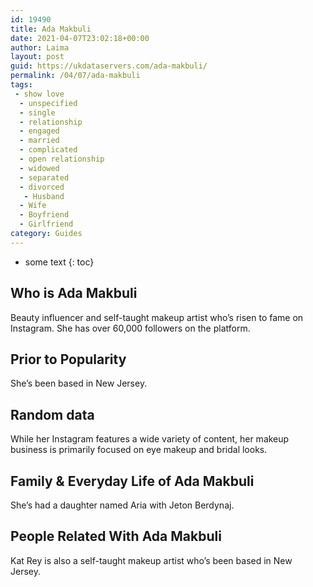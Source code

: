```yaml
---
id: 19490
title: Ada Makbuli
date: 2021-04-07T23:02:18+00:00
author: Laima
layout: post
guid: https://ukdataservers.com/ada-makbuli/
permalink: /04/07/ada-makbuli
tags:
 - show love
  - unspecified
  - single
  - relationship
  - engaged
  - married
  - complicated
  - open relationship
  - widowed
  - separated
  - divorced
   - Husband
  - Wife
  - Boyfriend
  - Girlfriend
category: Guides
---
```


* some text
{: toc}


## Who is Ada Makbuli
                  
                  
                  
Beauty influencer and self-taught makeup artist who&#8217;s risen to fame on Instagram. She has over 60,000 followers on the platform. 
                  
              
            
              
            
                
                
                
## Prior to Popularity
                  
                  
                  
She&#8217;s been based in New Jersey. 
                  
              
            
              
            
                
                
                
## Random data
                  
                  
                  
While her Instagram features a wide variety of content, her makeup business is primarily focused on eye makeup and bridal looks. 
                  
              
            
              
            
                
                
                
## Family & Everyday Life of Ada Makbuli
                  
                  
                  
She&#8217;s had a daughter named Aria with Jeton Berdynaj.
                  
              
            
              
            
                
                
                
## People Related With Ada Makbuli
                  
                  
                  
Kat Rey is also a self-taught makeup artist who&#8217;s been based in New Jersey. 
                  
              
            
              
            
                
              
            
              
              
            
            
              
            
          
          
          